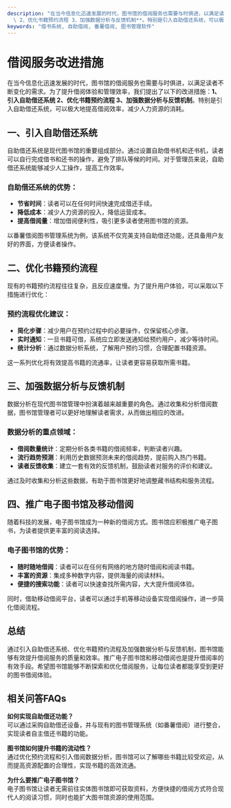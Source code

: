 ```yaml
---
description: "在当今信息化迅速发展的时代，图书馆的借阅服务也需要与时俱进，以满足读者不断变化的需求。为了提升借阅体验和管理效率，我们提出了以下的改进措施：**1、引入自助借还系统\
  \ 2、优化书籍预约流程 3、加强数据分析与反馈机制**。特别是引入自助借还系统，可以极大地提高借阅效率，减少人力资源的消耗。"
keywords: "借书系统, 自助借阅, 番薯借阅, 图书管理软件"
---
```

# 借阅服务改进措施

在当今信息化迅速发展的时代，图书馆的借阅服务也需要与时俱进，以满足读者不断变化的需求。为了提升借阅体验和管理效率，我们提出了以下的改进措施：**1、引入自助借还系统 2、优化书籍预约流程 3、加强数据分析与反馈机制**。特别是引入自助借还系统，可以极大地提高借阅效率，减少人力资源的消耗。

## 一、引入自助借还系统

自助借还系统是现代图书馆的重要组成部分。通过设置自助借书机和还书机，读者可以自行完成借书和还书的操作，避免了排队等候的时间。对于管理员来说，自助借还系统能够减少人工操作，提高工作效率。

### 自助借还系统的优势：

- **节省时间**：读者可以在任何时间快速完成借还手续。
- **降低成本**：减少人力资源的投入，降低运营成本。
- **提高借阅量**：增加借阅便利性，吸引更多读者使用图书馆的资源。

以番薯借阅图书管理系统为例，该系统不仅完美支持自助借还功能，还具备用户友好的界面，方便读者操作。

## 二、优化书籍预约流程

现有的书籍预约流程往往复杂，且反应速度慢。为了提升用户体验，可以采取以下措施进行优化：

### 预约流程优化建议：

- **简化步骤**：减少用户在预约过程中的必要操作，仅保留核心步骤。
- **实时通知**：一旦书籍可借，系统应立即发送通知给预约用户，减少等待时间。
- **统计分析**：通过数据分析系统，了解用户预约习惯，合理配置书籍资源。

这一系列优化将有效提高书籍的流通率，让读者更容易获取所需书籍。

## 三、加强数据分析与反馈机制

数据分析在现代图书馆管理中扮演着越来越重要的角色。通过收集和分析借阅数据，图书馆管理者可以更好地理解读者需求，从而做出相应的改进。

### 数据分析的重点领域：

- **借阅数量统计**：定期分析各类书籍的借阅频率，判断读者兴趣。
- **流行趋势预测**：利用历史数据预测未来的借阅趋势，提前购入热门书籍。
- **读者反馈收集**：建立一套有效的反馈机制，鼓励读者对服务的评价和建议。

通过及时收集和分析这些数据，有助于图书馆更好地调整藏书结构和服务流程。

## 四、推广电子图书馆及移动借阅

随着科技的发展，电子图书馆成为一种新的借阅方式。图书馆应积极推广电子图书，为读者提供更丰富的阅读选择。

### 电子图书馆的优势：

- **随时随地借阅**：读者可以在任何有网络的地方随时借阅和阅读书籍。
- **丰富的资源**：集成多种数字内容，提供海量的阅读材料。
- **便捷的搜索功能**：读者可以快速查找所需内容，大大提升借阅体验。

同时，借助移动借阅平台，读者可以通过手机等移动设备实现借阅操作，进一步简化借阅流程。

## 总结

通过引入自助借还系统、优化书籍预约流程及加强数据分析与反馈机制，图书馆能够有效提升借阅服务的质量和效率。推广电子图书馆和移动借阅也是提升借阅率的有效手段。希望图书馆能够不断探索和优化借阅服务，让每位读者都能享受到更好的图书借阅体验。

## 相关问答FAQs

**如何实现自助借还功能？**  
可以通过采购自助借还设备，并与现有的图书管理系统（如番薯借阅）进行整合，实现读者自主借还书籍的功能。

**图书馆如何提升书籍的流动性？**  
通过优化预约流程和引入借阅数据分析，图书馆可以了解哪些书籍比较受欢迎，从而提高资源配置的合理性，实现书籍的高效流通。

**为什么要推广电子图书馆？**  
电子图书馆让读者无需前往实体图书馆即可获取资料，方便快捷的借阅方式符合现代人的阅读习惯，同时也能扩大图书馆资源的使用范围。
